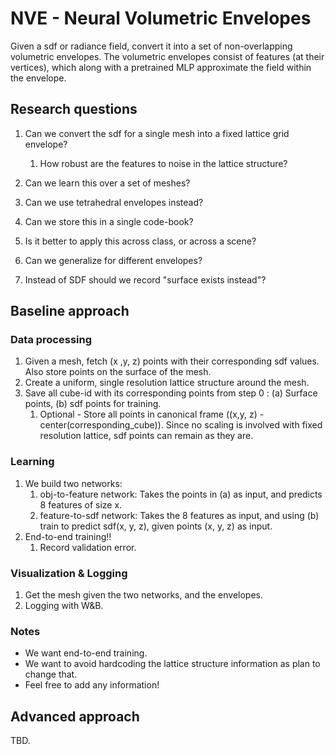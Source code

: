 # NVE - Neural Volumetric Envelopes

Given a sdf or radiance field, convert it into a set of non-overlapping volumetric envelopes. The volumetric envelopes consist of features (at their vertices), which along with a pretrained MLP approximate the field within the envelope.

## Research questions

1) Can we convert the sdf for a single mesh into a fixed lattice grid envelope?

    1) How robust are the features to noise in the lattice structure?

2) Can we learn this over a set of meshes?
3) Can we use tetrahedral envelopes instead?
4) Can we store this in a single code-book?
5) Is it better to apply this across class, or across a scene?
6) Can we generalize for different envelopes?
7) Instead of SDF should we record "surface exists instead"?

## Baseline approach

### Data processing

1. Given a mesh, fetch (x ,y, z) points with their corresponding sdf values. Also store points on the surface of the mesh.
2. Create a uniform, single resolution lattice structure around the mesh.
3. Save all cube-id with its corresponding points from step 0 : (a) Surface points, (b) sdf points for training.
   1. Optional - Store all points in canonical frame ((x,y, z) - center(corresponding_cube)). Since no scaling is involved with fixed resolution lattice, sdf points can remain as they are.

### Learning

1. We build two networks:
   1. obj-to-feature network: Takes the points in (a) as input, and predicts 8 features of size x.
   2. feature-to-sdf network: Takes the 8 features as input, and using (b) train to predict sdf(x, y, z), given points (x, y, z) as input.
2. End-to-end training!!
   1. Record validation error.

### Visualization & Logging

1. Get the mesh given the two networks, and the envelopes.
2. Logging with W&B.

### Notes

* We want end-to-end training.
* We want to avoid hardcoding the lattice structure information as plan to change that.
* Feel free to add any information!

## Advanced approach

TBD.
